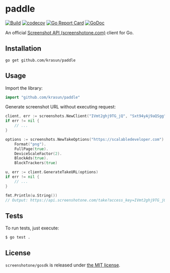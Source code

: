 # paddle

[![Build](https://github.com/screenshotone/gosdk/actions/workflows/build.yml/badge.svg?branch=main)](https://github.com/screenshotone/gosdk/actions/workflows/build.yml)
[![codecov](https://codecov.io/gh/screenshotone/gosdk/branch/main/graph/badge.svg?token=rh8BDdHc2v)](https://codecov.io/gh/screenshotone/gosdk)
[![Go Report Card](https://goreportcard.com/badge/github.com/screenshotone/gosdk)](https://goreportcard.com/report/github.com/screenshotone/gosdk)
[![GoDoc](https://godoc.org/https://godoc.org/github.com/screenshotone/gosdk?status.svg)](https://godoc.org/github.com/screenshotone/gosdk)

An official [Screenshot API (screenshotone.com)](https://screenshotone.com/) client for Go. 

## Installation

```shell
go get github.com/krasun/paddle
```

## Usage

Import the library: 
```go
import "github.com/krasun/paddle"
```

Generate screenshot URL without executing request: 
```go
client, err := screenshots.NewClient("IVmt2ghj9TG_jQ", "Sxt94yAj9aQSgg")
if err != nil {
    // ...
}

options := screenshots.NewTakeOptions("https://scalabledeveloper.com").
    Format("png").
    FullPage(true).
    DeviceScaleFactor(2).
    BlockAds(true).
    BlockTrackers(true)

u, err := client.GenerateTakeURL(options)
if err != nil {
    // ...
}

fmt.Println(u.String())
// Output: https://api.screenshotone.com/take?access_key=IVmt2ghj9TG_jQ&block_ads=true&block_trackers=true&device_scale_factor=2&format=png&full_page=true&url=https%3A%2F%2Fscalabledeveloper.com&signature=85aabf7ac251563ec6158ef6839dd019bb79ce222cc85288a2e8cea0291a824e
```

## Tests 

To run tests, just execute: 
```
$ go test . 
```

## License 

`screenshotone/gosdk` is released under [the MIT license](LICENSE).